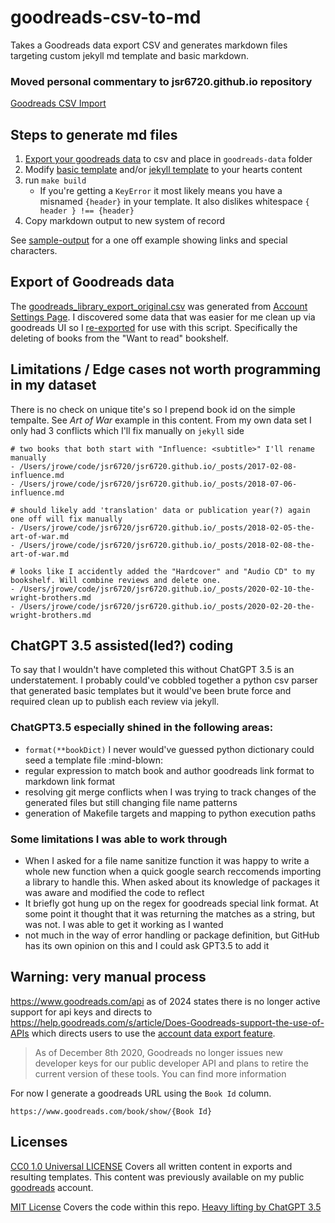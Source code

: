 # goodreads-csv-to-md

Takes a Goodreads data export CSV and generates markdown files targeting custom jekyll md template and basic markdown.

### Moved personal commentary to jsr6720.github.io repository

[Goodreads CSV Import](https://github.com/jsr6720/jsr6720.github.io/blob/7baa2a416b2fc2273df83b6ebcdc30f036a43977/_posts/2024-04-22-goodreads-csv-import.md)

## Steps to generate md files

1. [Export your goodreads data](#export-of-goodreads-data) to csv and place in `goodreads-data` folder
2. Modify [basic template](/md-template.md) and/or [jekyll template](/jekyll-template.md) to your hearts content
3. run `make build`
    * If you're getting a `KeyError` it most likely means you have a misnamed `{header}` in your template. It also dislikes whitespace `{ header } !== {header}` 
4. Copy markdown output to new system of record

See [sample-output](/sample-output/) for a one off example showing links and special characters.

## Export of Goodreads data

The [goodreads_library_export_original.csv](./goodreads-data/goodreads-library-export-original.csv) was generated from [Account Settings Page](https://help.goodreads.com/s/article/How-do-I-get-a-copy-of-my-data-from-Goodreads). I discovered some data that was easier for me clean up via goodreads UI so I [re-exported](./goodreads-data/goodreads-library-export.csv) for use with this script. Specifically the deleting of books from the "Want to read" bookshelf.

## Limitations / Edge cases not worth programming in my dataset

There is no check on unique tite's so I prepend book id on the simple tempalte. See *Art of War* example in this content. From my own data set I only had 3 conflicts which I'll fix manually on `jekyll` side

```
# two books that both start with "Influence: <subtitle>" I'll rename manually
- /Users/jrowe/code/jsr6720/jsr6720.github.io/_posts/2017-02-08-influence.md
- /Users/jrowe/code/jsr6720/jsr6720.github.io/_posts/2018-07-06-influence.md

# should likely add 'translation' data or publication year(?) again one off will fix manually
- /Users/jrowe/code/jsr6720/jsr6720.github.io/_posts/2018-02-05-the-art-of-war.md
- /Users/jrowe/code/jsr6720/jsr6720.github.io/_posts/2018-02-08-the-art-of-war.md

# looks like I accidently added the "Hardcover" and "Audio CD" to my bookshelf. Will combine reviews and delete one.
- /Users/jrowe/code/jsr6720/jsr6720.github.io/_posts/2020-02-10-the-wright-brothers.md
- /Users/jrowe/code/jsr6720/jsr6720.github.io/_posts/2020-02-20-the-wright-brothers.md
```

## ChatGPT 3.5 assisted(led?) coding

To say that I wouldn't have completed this without ChatGPT 3.5 is an understatement. I probably could've cobbled together a python csv parser that generated basic templates but it would've been brute force and required clean up to publish each review via jekyll.

### ChatGPT3.5 especially shined in the following areas:

* `format(**bookDict)` I never would've guessed python dictionary could seed a template file :mind-blown:
* regular expression to match book and author goodreads link format to markdown link format
* resolving git merge conflicts when I was trying to track changes of the generated files but still changing file name patterns
* generation of Makefile targets and mapping to python execution paths

### Some limitations I was able to work through

* When I asked for a file name sanitize function it was happy to write a whole new function when a quick google search reccomends importing a library to handle this. When asked about its knowledge of packages it was aware and modified the code to reflect
* It briefly got hung up on the regex for goodreads special link format. At some point it thought that it was returning the matches as a string, but was not. I was able to get it working as I wanted
* not much in the way of error handling or package definition, but GitHub has its own opinion on this and I could ask GPT3.5 to add it

## Warning: very manual process

https://www.goodreads.com/api as of 2024 states there is no longer active support for api keys and directs to https://help.goodreads.com/s/article/Does-Goodreads-support-the-use-of-APIs which directs users to use the [account data export feature](#export-of-goodreads-data).

> As of December 8th 2020, Goodreads no longer issues new developer keys for our public developer API and plans to retire the current version of these tools. You can find more information 

For now I generate a goodreads URL using the `Book Id` column.

`https://www.goodreads.com/book/show/{Book Id}`

## Licenses

[CC0 1.0 Universal LICENSE](/LICENSE) Covers all written content in exports and resulting templates. This content was previously available on my public [goodreads](https://www.goodreads.com) account.

[MIT License](/CODE-LICENSE) Covers the code within this repo. [Heavy lifting by ChatGPT 3.5](/ChatGPT35-prompt-log.md)